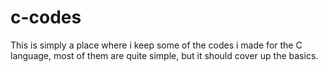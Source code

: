# c-codes

This is simply a place where i keep some of the codes i made for the C language, most of them are quite simple, but it should cover up the basics.
